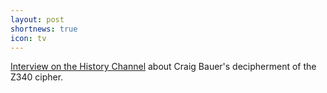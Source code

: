 ```yaml
---
layout: post
shortnews: true
icon: tv
---
```


[Interview on the History Channel](https://www.history.com/shows/the-hunt-for-the-zodiac-killer) about Craig Bauer's decipherment of the Z340 cipher.
